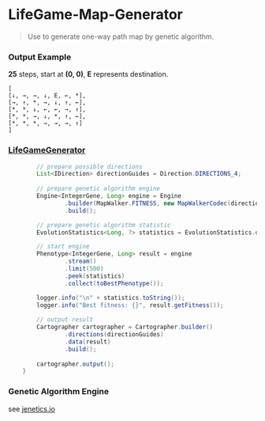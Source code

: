 # LifeGame-Map-Generator
> Use to generate one-way path map by genetic algorithm.


### Output Example
**25** steps, start at **(0, 0)**, **E** represents destination.
```
[
[↓, →, →, ↓, E, ←, *],
[→, ↑, *, →, ↓, ↑, ←],
[*, *, ↓, ←, ←, →, ↑],
[*, *, →, ↓, *, ↑, ←],
[*, *, *, →, →, →, ↑]
]
```

### [LifeGameGenerator](src/main/java/lifegamemap/LifeGameGenerator.java)
```java
        // prepare possible directions
        List<IDirection> directionGuides = Direction.DIRECTIONS_4;
        
        // prepare genetic algorithm engine
        Engine<IntegerGene, Long> engine = Engine
                .builder(MapWalker.FITNESS, new MapWalkerCodec(directionGuides, 5, 7))
                .build();

        // prepare genetic algorithm statistic
        EvolutionStatistics<Long, ?> statistics = EvolutionStatistics.ofNumber();

        // start engine
        Phenotype<IntegerGene, Long> result = engine
                .stream()
                .limit(500)
                .peek(statistics)
                .collect(toBestPhenotype());

        logger.info("\n" + statistics.toString());
        logger.info("Best fitness: {}", result.getFitness());
        
        // output result
        Cartographer cartographer = Cartographer.builder()
                .directions(directionGuides)
                .data(result)
                .build();
        
        cartographer.output();
    }
```

### Genetic Algorithm Engine
see [jenetics.io](http://jenetics.io/)
